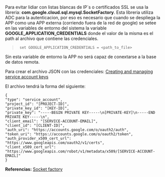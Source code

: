 Para evitar lidiar con listas blancas de IP´s o certificados SSL se usa la libreria: **com.google.cloud.sql.mysql.SocketFactory**. 
Esta libreria  utiliza ADC para la autenticacion, por eso es necesario que cuando se despliega la APP como una APP externa (corriendo fuera de la red de google) se setee en las variables de entorno del sistema la variable **GOOGLE_APPLICATION_CREDENTIALS** donde el valor de la misma es el path al archivo que contiene las credenciales.

>` set GOOGLE_APPLICATION_CREDENTIALS = <path_to_file>`

Sin esta variable de entorno la APP no será capaz de conextarse a la base de datos remota.

Para crear el archivo JSON con las credenciales:  [Creating and managing service account keys](https://cloud.google.com/iam/docs/creating-managing-service-account-keys)

El archivo tendrá la forma del siguiente:
```
{
"type": "service_account",
"project_id": "[PROJECT-ID]",
"private_key_id": "[KEY-ID]",
"private_key": "-----BEGIN PRIVATE KEY-----\n[PRIVATE-KEY]\n-----END PRIVATE KEY-----\n",
"client_email": "[SERVICE-ACCOUNT-EMAIL]",
"client_id": "[CLIENT-ID]",
"auth_uri": "https://accounts.google.com/o/oauth2/auth",
"token_uri": "https://accounts.google.com/o/oauth2/token",
"auth_provider_x509_cert_url": "https://www.googleapis.com/oauth2/v1/certs",
"client_x509_cert_url": "https://www.googleapis.com/robot/v1/metadata/x509/[SERVICE-ACCOUNT-EMAIL]"
}
```
 
**Referencias:** [Socket factory](https://github.com/GoogleCloudPlatform/cloud-sql-jdbc-socket-factory) 